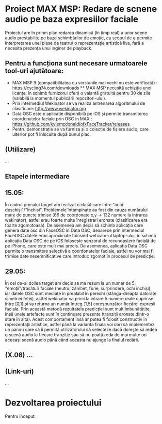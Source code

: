 # Proiect MAX MSP: Redare de scnene audio pe baza expresiilor faciale

Proiectul are în prinm plan redarea dinamică (în timp real) a unor scene audio prestabilite pe baza schimbărilor de emoție, cu scopul de a permite interpretarea unei piese de teatru/ o reprezentație artistică live, fară a necesita prezența unui inginer de playback.

## Pentru a funcționa sunt necesare urmatoarele tool-uri ajutătoare:
*   MAX MSP 9 (compatibilitatea cu versiunile mai vechi nu este verificată) : https://cycling74.com/downloads
   ** MAX MSP necesită achiziția unei licențe, în schimb furnizorul oferă o vaiantă gratuită pentru 30 de zile (valabilă la momentul publicării repozitori-ului).
*   Prin intermediul Wekinator se va realiza antrenarea algoritmului de clasificare: http://www.wekinator.org
*   Data OSC este o aplicație disponibilă pe iOS și permite transmiterea coordonatelor faciale prin OSC in MAX : https://github.com/kylemcdonald/ofxFaceTracker/releases
*   Pentru demonstrație se va furniza și o colecție de fișiere audio, care ulterior pot fi înlocuite după bunul plac.

## (Utilizare)
...

## Etapele intermediare

## 15.05: 
În cadrul primului target am realizat o clasificare între "ochi deschiși"/"închisi". Problemele întampinate au fost din cauza numărului mare de puncte trimise (66 de coordonate x,y -> 132 numere la intrarea wekinator), astfel erau foarte multe înregistrari eronate (clasificarea era foarte zgomotoasă). De asemenea am decis să schimb aplicația care genera date osc din FaceOSC in Data OSC, deoarece prin intermediul FaceOSC datele erau aproximate folosind webcam-ul laptop-ului, în schimb aplicația Data OSC de pe iOS folosește senzorul de recunoaștere facială de pe iPhone, care este mult mai precis. De asemenea, aplicația Data OSC permite o transmitere selectivă a coordonatelor faciale, astfel nu vor mai fi trimise date nesemnificative care introduc zgomot în procesul de predicție.

## 29.05: 
În cel de-al doilea target am decis sa ma rezum la un numar de 5 "emoții"/trasături faciale (neutru, zâmbet, furie, surprindere, ochi închiși), iar datele OSC sunt mediate în prealabil în perechi (stânga-dreapta datorate simetriei feței), astfel wekinator va primi la intrare 5 numere reale cuprinse între [0,1] și va returna un număr întreg [1,5] corespunzător fiecărei expresii faciale. Prin această metodă rezultatele predicției sunt mult îmbunătățite, însă unele artefacte sunt în continuare prezente (tranziții eronate dintr-o stare în alta). Acest comportament însă ar putea fi folosit constructiv în reprezentații artistice, astfel până la varianta finala voi dori să implementezi un panou care să ii permită utilizatorului să selecteze dacă dorește să redea o scenă audio la fiecare tranziție sau să nu poată reda de mai multe ori aceeași scenă audio până când aceasta nu ajunge la finalul redării.

## (X.06) ...

## (Link-uri)
...

# Dezvoltarea proiectului

Pentru început:
